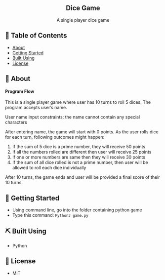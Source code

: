 <h2 align="center">Dice Game </h2> 

<p align="center"> 
A single player dice game 
</p>
  
## 📝 Table of Contents  
- [About](#about)  
- [Getting Started](#getting_started)    
- [Built Using](#built_using)    
- [License](#license)  
  
## 🏁 About <a name = "#about"></a>  

#### Program Flow
This is a single player game where user has 10 turns to roll 5 dices. The program accepts user’s name.

User name input constraints: the name cannot contain any special characters

After entering name, the game will start with 0 points. As the user rolls dice for each turn, following outcomes might happen:

1. If the sum of 5 dice is a prime number, they will receive 50 points
2. If all the numbers rolled are different then user will receive 25 points
3. If one or more numbers are same then they will receive 30 points
4. If the sum of all dice rolled is not a prime number, then user will be allowed to roll each dice individually

After 10 turns, the game ends and user will be provided a final score of their 10 turns.

  
## 🏁 Getting Started <a name = "#getting_started"></a> 

- Using command line, go into the folder containing python game
- Type this command: `Python3 game.py`

## ⛏️ Built Using <a name = "built_using"></a>  
- Python
  
  
## 📝 License <a name = "acknowledgement"></a>  
- MIT


